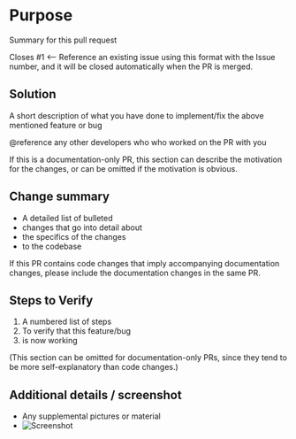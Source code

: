 # Purpose
Summary for this pull request

Closes #1 <-- Reference an existing issue using this format with the Issue number, and it will be closed automatically when the PR is merged.

## Solution
A short description of what you have done to implement/fix the above mentioned feature or bug

@reference any other developers who who worked on the PR with you

If this is a documentation-only PR, this section can describe the motivation for the changes, or can be omitted if the motivation is obvious.

## Change summary
* A detailed list of bulleted
* changes that go into detail about
* the specifics of the changes
* to the codebase

If this PR contains code changes that imply accompanying documentation changes, please include the documentation changes in the same PR.

## Steps to Verify
1. A numbered list of steps
2. To verify that this feature/bug
3. is now working

(This section can be omitted for documentation-only PRs, since they tend to be more self-explanatory than code changes.)

## Additional details / screenshot
- Any supplemental pictures or material
- ![Screenshot]()